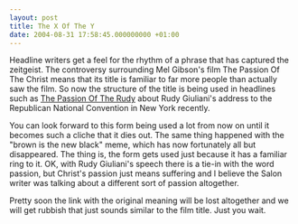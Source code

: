 ```yaml
---
layout: post
title: The X Of The Y
date: 2004-08-31 17:58:45.000000000 +01:00
---
```

Headline writers get a feel for the rhythm of a phrase that has captured the zeitgeist. The controversy surrounding Mel Gibson's film The Passion Of The Christ means that its title is familiar to far more people than actually saw the film. So now the structure of the title is being used in headlines such as <a href="https://www.salon.com/news/feature/2004/08/31/rnc_day_one/">The Passion Of The Rudy</a> about Rudy Giuliani's address to the Republican National Convention in New York recently.

You can look forward to this form being used a lot from now on until it becomes such a cliche that it dies out. The same thing happened with the "brown is the new black" meme, which has now fortunately all but disappeared. The thing is, the form gets used just because it has a familiar ring to it. OK, with Rudy Giuliani's speech there is a tie-in with the word passion, but Christ's passion just means suffering and I believe the Salon writer was talking about a different sort of passion altogether.

Pretty soon the link with the original meaning will be lost altogether and we will get rubbish that just sounds similar to the film title. Just you wait.
